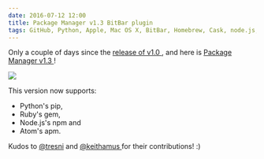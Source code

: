 ```yaml
---
date: 2016-07-12 12:00
title: Package Manager v1.3 BitBar plugin
tags: GitHub, Python, Apple, Mac OS X, BitBar, Homebrew, Cask, node.js, atom, apm, npm, ruby, gem, pip
---
```


Only a couple of days since the [release of v1.0
](http://kevin.deldycke.com/2016/07/package-manager-plugin-bitbar/), and here
is [Package Manager v1.3
](https://getbitbar.com/plugins/Dev/Homebrew/package_manager.7h.py)!

![](/uploads/2016/package_manager_v13_screenshot.png)

This version now supports:

  * Python's pip,
  * Ruby's gem,
  * Node.js's npm and
  * Atom's apm.

Kudos to [@tresni](https://github.com/tresni) and [@keithamus
](https://github.com/keithamus) for their contributions! :)

